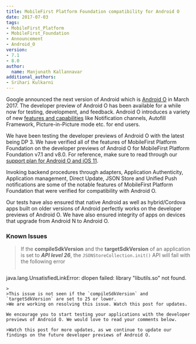 ```yaml
---
title: MobileFirst Platform Foundation compatibility for Android O
date: 2017-07-03
tags:
- MobileFirst_Platform
- MobileFirst_Foundation
- Announcement
- Android_O
version:
- 7.1
- 8.0
author:
  name: Manjunath Kallannavar
additional_authors:
- Srihari Kulkarni
---
```


Google announced the next version of Android which is [Android O](https://developer.android.com/preview/index.html) in March 2017. The developer preview of Android O has been available for a while now for testing, development, and feedback. Android O introduces a variety of new [features and capabilities](http://www.androidauthority.com/android-8-0-review-758783/) like Notification channels, Autofill Framework, Picture-in-Picture mode etc. for end users.

We have been testing the developer previews of Android O with the latest being DP 3. We have verified all of the features of MobileFirst Platform Foundation on the developer previews of Android O for MobileFirst Platform Foundation v7.1 and v8.0. For reference, make sure to read through our [support plan for Android O and iOS 11](https://mobilefirstplatform.ibmcloud.com/blog/2017/01/11/support-plan-for-next-android-ios-mobile-os/).

Invoking backend procedures through adapters, Application Authenticity, Application management, Direct Update, JSON Store and Unified Push notifications are some of the notable features of MobileFirst Platform Foundation that were verified for compatibility with Android O.

Our tests have also ensured that native Android as well as hybrid/Cordova apps built on older versions of Android perfectly works on the developer previews of Android O. We have also ensured integrity of apps on devices that upgrade from Android N to Android O.

### Known Issues
>If the **compileSdkVersion** and the **targetSdkVersion** of an application is set to _**API level 26**_, the `JSONStoreCollection.init()` API will fail with the following error
>
>```
java.lang.UnsatisfiedLinkError: dlopen failed: library "libutils.so" not found.
```
>
>This issue is not seen if the `compileSdkVersion` and `targetSdkVersion` are set to 25 or lower.
>We are working on resolving this issue. Watch this post for updates.

We encourage you to start testing your applications with the developer previews of Android O. We would love to read your comments below.  

>Watch this post for more updates, as we continue to update our findings on the future developer previews of Android O.
